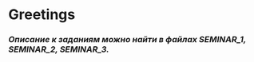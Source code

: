 # **Greetings** 

###  **_Описание к заданиям можно найти в файлах SEMINAR_1, SEMINAR_2, SEMINAR_3._**

  